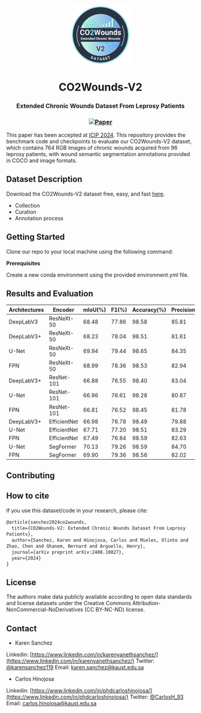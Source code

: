 <div align="center">
  <img src="https://github.com/simatec-uis/CO2Wounds-V2/blob/main/figures/logo.png" alt="Logo" width="160"/>
  <h1>CO2Wounds-V2</h1>
  <h2 style="font-size: 16px;">Extended Chronic Wounds Dataset From Leprosy Patients</h2>
  <h3>
    <a href="https://arxiv.org/pdf/2408.10827">
      <img src="https://img.shields.io/badge/Paper-pdf-blue" alt="Paper"/>
    </a>
  </h3>
</div>

This paper has been accepted at [ICIP 2024](https://2024.ieeeicip.org/). This repository provides the benchmark code and checkpoints to evaluate our CO2Wounds-V2 dataset, which contains 764 RGB images of chronic wounds acquired from 96 leprosy patients, with wound semantic segmentation annotations provided in COCO and image formats.

## Dataset Description

Download the CO2Wounds-V2 dataset free, easy, and fast [here](https://ieee-dataport.org/open-access/co2wounds-v2-extended-chronic-wounds-dataset-leprosy-patients-segmentation-and-detection/).

- Collection
- Curation
- Annotation process

## Getting Started

Clone our repo to your local machine using the following command:

**Prerequisites**

Create a new conda environment using the provided environment.yml file.


## Results and Evaluation

| Architectures  | Encoder      | mIoU(%) | F1(%) | Accuracy(%) | Precision(%)  | Recall(%) | Checkpoints |
|----------------|--------------|-------|-------|-------|-------|------|-------|
| DeepLabV3      | ResNeXt-50   | 68.48 | 77.86 | 98.58 | 85.81 | 78.20 | [Download](https://osf.io/2p8yz) |
| DeepLabV3+     | ResNeXt-50   | 68.23 | 78.04 | 98.51 | 81.61 | 81.69 | [Download](https://osf.io/bvkqw) |
| U-Net          | ResNeXt-50   | 69.94 | 79.44 | 98.65 | 84.35 | 80.31 | [Download](https://osf.io/gncqf) |
| FPN            | ResNeXt-50   | 68.99 | 78.36 | 98.53 | 82.94 | 81.17 | Download |
| DeepLabV3+     | ResNet-101   | 66.88 | 76.55 | 98.40 | 83.04 | 79.02 | [Download](https://osf.io/ukgmq) |
| U-Net          | ResNet-101   | 66.96 | 76.61 | 98.28 | 80.87 | 81.10 | [Download](https://osf.io/2kstu) |
| FPN            | ResNet-101   | 66.81 | 76.52 | 98.45 | 81.78 | 79.61 | [Download](https://osf.io/jmt2u) |
| DeepLabV3+     | EfficientNet | 66.98 | 76.78 | 98.49 | 79.88 | 81.86 | [Download](https://osf.io/vxwsj) |
| U-Net          | EfficientNet | 67.71 | 77.20 | 98.51 | 83.29 | 77.80 | [Download](https://osf.io/z7f8p) |
| FPN            | EfficientNet | 67.49 | 76.84 | 98.59 | 82.63 | 80.34 | [Download](https://osf.io/d9tg4) |
| U-Net          | SegFormer    | 70.13 | 79.26 | 98.59 | 84.70 | 81.99 | [Download](https://osf.io/edawc) |
| FPN            | SegFormer    | 69.90 | 79.36 | 98.56 | 82.02 | 84.35 | Download |

## Contributing



## How to cite

If you use this dataset/code in your research, please cite:

```bibtext
@article{sanchez2024co2wounds,
  title={CO2Wounds-V2: Extended Chronic Wounds Dataset From Leprosy Patients},
  author={Sanchez, Karen and Hinojosa, Carlos and Mieles, Olinto and Zhao, Chen and Ghanem, Bernard and Arguello, Henry},
  journal={arXiv preprint arXiv:2408.10827},
  year={2024}
}
```

## License

The authors make data publicly available according to open data standards and license datasets under the Creative Commons Attribution-NonCommercial-NoDerivatives (CC BY-NC-ND) license.

## Contact

- Karen Sanchez

Linkedin: [https://www.linkedin.com/in/karenyanethsanchez/](https://www.linkedin.com/in/karenyanethsanchez/)
Twitter: [@karensanchez119](https://x.com/karensanchez119)
Email: karen.sanchez@kaust.edu.sa

- Carlos Hinojosa

Linkedin: [https://www.linkedin.com/in/phdcarloshinojosa/](https://www.linkedin.com/in/phdcarloshinojosa/)
Twitter: [@CarlosH_93](https://x.com/CarlosH_93)
Email: carlos.hinojosa@kaust.edu.sa


